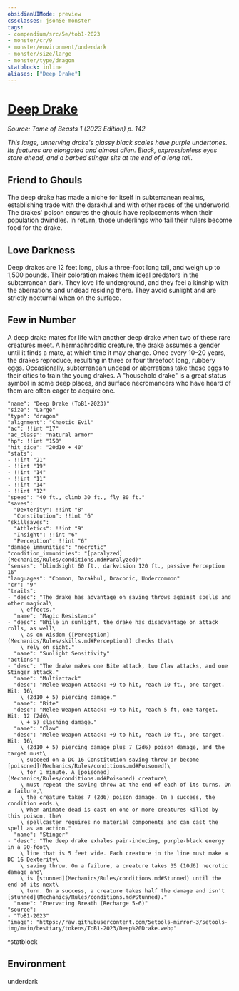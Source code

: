 ```yaml
---
obsidianUIMode: preview
cssclasses: json5e-monster
tags:
- compendium/src/5e/tob1-2023
- monster/cr/9
- monster/environment/underdark
- monster/size/large
- monster/type/dragon
statblock: inline
aliases: ["Deep Drake"]
---
```

# [Deep Drake](Mechanics\bestiary\dragon/deep-drake-tob1-2023.md)
*Source: Tome of Beasts 1 (2023 Edition) p. 142*  

*This large, unnerving drake's glassy black scales have purple undertones. Its features are elongated and almost alien. Black, expressionless eyes stare ahead, and a barbed stinger sits at the end of a long tail*.

## Friend to Ghouls

The deep drake has made a niche for itself in subterranean realms, establishing trade with the darakhul and with other races of the underworld. The drakes' poison ensures the ghouls have replacements when their population dwindles. In return, those underlings who fail their rulers become food for the drake.

## Love Darkness

Deep drakes are 12 feet long, plus a three-foot long tail, and weigh up to 1,500 pounds. Their coloration makes them ideal predators in the subterranean dark. They love life underground, and they feel a kinship with the aberrations and undead residing there. They avoid sunlight and are strictly nocturnal when on the surface.

## Few in Number

A deep drake mates for life with another deep drake when two of these rare creatures meet. A hermaphroditic creature, the drake assumes a gender until it finds a mate, at which time it may change. Once every 10–20 years, the drakes reproduce, resulting in three or four threefoot long, rubbery eggs. Occasionally, subterranean undead or aberrations take these eggs to their cities to train the young drakes. A "household drake" is a great status symbol in some deep places, and surface necromancers who have heard of them are often eager to acquire one.

```statblock
"name": "Deep Drake (ToB1-2023)"
"size": "Large"
"type": "dragon"
"alignment": "Chaotic Evil"
"ac": !!int "17"
"ac_class": "natural armor"
"hp": !!int "150"
"hit_dice": "20d10 + 40"
"stats":
- !!int "21"
- !!int "19"
- !!int "14"
- !!int "11"
- !!int "14"
- !!int "12"
"speed": "40 ft., climb 30 ft., fly 80 ft."
"saves":
  "Dexterity": !!int "8"
  "Constitution": !!int "6"
"skillsaves":
  "Athletics": !!int "9"
  "Insight": !!int "6"
  "Perception": !!int "6"
"damage_immunities": "necrotic"
"condition_immunities": "[paralyzed](Mechanics/Rules/conditions.md#Paralyzed)"
"senses": "blindsight 60 ft., darkvision 120 ft., passive Perception 16"
"languages": "Common, Darakhul, Draconic, Undercommon"
"cr": "9"
"traits":
- "desc": "The drake has advantage on saving throws against spells and other magical\
    \ effects."
  "name": "Magic Resistance"
- "desc": "While in sunlight, the drake has disadvantage on attack rolls, as well\
    \ as on Wisdom ([Perception](Mechanics/Rules/skills.md#Perception)) checks that\
    \ rely on sight."
  "name": "Sunlight Sensitivity"
"actions":
- "desc": "The drake makes one Bite attack, two Claw attacks, and one Stinger attack."
  "name": "Multiattack"
- "desc": "Melee Weapon Attack: +9 to hit, reach 10 ft., one target. Hit: 16\
    \ (2d10 + 5) piercing damage."
  "name": "Bite"
- "desc": "Melee Weapon Attack: +9 to hit, reach 5 ft, one target. Hit: 12 (2d6\
    \ + 5) slashing damage."
  "name": "Claw"
- "desc": "Melee Weapon Attack: +9 to hit, reach 10 ft., one target. Hit: 16\
    \ (2d10 + 5) piercing damage plus 7 (2d6) poison damage, and the target must\
    \ succeed on a DC 16 Constitution saving throw or become [poisoned](Mechanics/Rules/conditions.md#Poisoned)\
    \ for 1 minute. A [poisoned](Mechanics/Rules/conditions.md#Poisoned) creature\
    \ must repeat the saving throw at the end of each of its turns. On a failure,\
    \ the creature takes 7 (2d6) poison damage. On a success, the condition ends.\
    \ When animate dead is cast on one or more creatures killed by this poison, the\
    \ spellcaster requires no material components and can cast the spell as an action."
  "name": "Stinger"
- "desc": "The deep drake exhales pain-inducing, purple-black energy in a 90-foot\
    \ line that is 5 feet wide. Each creature in the line must make a DC 16 Dexterity\
    \ saving throw. On a failure, a creature takes 35 (10d6) necrotic damage and\
    \ is [stunned](Mechanics/Rules/conditions.md#Stunned) until the end of its next\
    \ turn. On a success, a creature takes half the damage and isn't [stunned](Mechanics/Rules/conditions.md#Stunned)."
  "name": "Enervating Breath (Recharge 5-6)"
"source":
- "ToB1-2023"
"image": "https://raw.githubusercontent.com/5etools-mirror-3/5etools-img/main/bestiary/tokens/ToB1-2023/Deep%20Drake.webp"
```
^statblock

## Environment

underdark